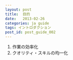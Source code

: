 ```yaml
---
layout: post
title:  目的
date:   2013-02-26
categories: ja guide
tags: イントロダクション
post_id: post_guide_002
---
```

1. 作業の効率化
2. クオリティ・スキルの均一化
